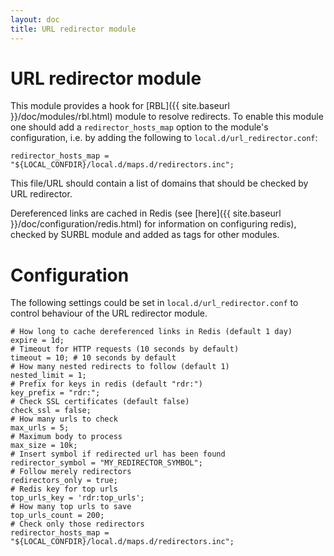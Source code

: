 ```yaml
---
layout: doc
title: URL redirector module
---
```


# URL redirector module

This module provides a hook for [RBL]({{ site.baseurl }}/doc/modules/rbl.html) module to resolve redirects.
To enable this module one should add a `redirector_hosts_map` option to the module's configuration, i.e. by adding the following to `local.d/url_redirector.conf`:
~~~hcl
redirector_hosts_map = "${LOCAL_CONFDIR}/local.d/maps.d/redirectors.inc";
~~~

This file/URL should contain a list of domains that should be checked by URL redirector.

Dereferenced links are cached in Redis (see [here]({{ site.baseurl }}/doc/configuration/redis.html) for information on configuring redis), checked by SURBL module and added as tags for other modules.

# Configuration

The following settings could be set in `local.d/url_redirector.conf` to control behaviour of the URL redirector module.

~~~hcl
# How long to cache dereferenced links in Redis (default 1 day)
expire = 1d;
# Timeout for HTTP requests (10 seconds by default)
timeout = 10; # 10 seconds by default
# How many nested redirects to follow (default 1)
nested_limit = 1;
# Prefix for keys in redis (default "rdr:")
key_prefix = "rdr:";
# Check SSL certificates (default false)
check_ssl = false;
# How many urls to check
max_urls = 5;
# Maximum body to process
max_size = 10k;
# Insert symbol if redirected url has been found
redirector_symbol = "MY_REDIRECTOR_SYMBOL";
# Follow merely redirectors
redirectors_only = true;
# Redis key for top urls
top_urls_key = 'rdr:top_urls';
# How many top urls to save
top_urls_count = 200;
# Check only those redirectors
redirector_hosts_map = "${LOCAL_CONFDIR}/local.d/maps.d/redirectors.inc";
~~~
